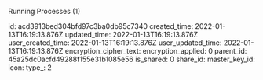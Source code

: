 Running Processes (1)

id: acd3913bed304bfd97c3ba0db95c7340
created_time: 2022-01-13T16:19:13.876Z
updated_time: 2022-01-13T16:19:13.876Z
user_created_time: 2022-01-13T16:19:13.876Z
user_updated_time: 2022-01-13T16:19:13.876Z
encryption_cipher_text: 
encryption_applied: 0
parent_id: 45a25dc0acfd49288f155e31b1085e56
is_shared: 0
share_id: 
master_key_id: 
icon: 
type_: 2
